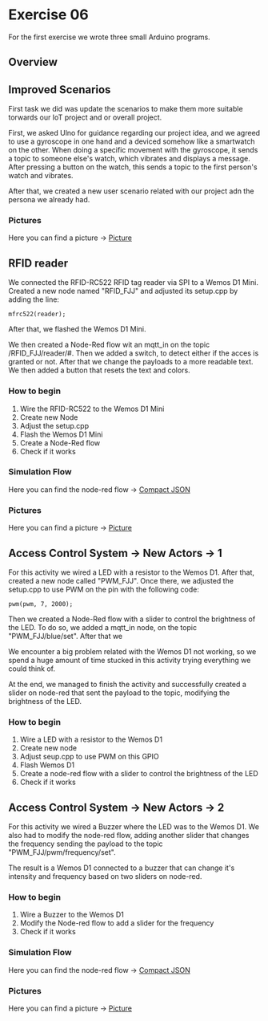 # Exercise 06
For the first exercise we wrote three small Arduino programs.

## Overview

## Improved Scenarios
First task we did was update the scenarios to make them more suitable torwards our IoT project and or overall project.

First, we asked Ulno for guidance regarding our project idea, and we agreed to
use a gyroscope in one hand and a deviced somehow like a smartwatch on the other. When doing a specific movement with the gyroscope, it sends a topic to someone else's watch, which vibrates and displays a message. After pressing a button on the watch, this sends a topic to the first person's watch and vibrates.

After that, we created a new user scenario related with our project adn the persona we already had. 

### Pictures
Here you can find a picture -> [Picture](/Teamfolder/Group1/pictures/exercise06/Scenario/)

## RFID reader
We connected the RFID-RC522 RFID tag reader via SPI to a Wemos D1 Mini. Created a new node named "RFID_FJJ" and  adjusted its setup.cpp by adding the line:
	
	mfrc522(reader);

After that, we flashed the Wemos D1 Mini.

We then created a Node-Red flow wit an mqtt_in on the topic /RFID_FJJ/reader/#. Then we added a switch, to detect either if the acces is granted or not. After that we change the payloads to a more readable text. We then added a button that resets the text and colors.

### How to begin
1. Wire the RFID-RC522 to the Wemos D1 Mini
2. Create new Node
3. Adjust the setup.cpp
4. Flash the Wemos D1 Mini
5. Create a Node-Red flow
6. Check if it works

### Simulation Flow
Here you can find the node-red flow -> [Compact JSON](/Teamfolder/Group1/exercises/exercise06/)

### Pictures
Here you can find a picture -> [Picture](/Teamfolder/Group1/pictures/exercise06/)


## Access Control System -> New Actors -> 1
For this activity we wired a LED with a resistor to the Wemos D1. After that, created a new node called "PWM_FJJ". Once there, we adjusted the setup.cpp to use PWM on the pin with the following code:

	pwm(pwm, 7, 2000);

Then we created a Node-Red flow with a slider to control the brightness of the LED. 
To do so, we added a mqtt_in node, on the topic "PWM_FJJ/blue/set". After that we 

We encounter a big problem related with the Wemos D1 not working, so we spend a huge amount of time stucked in this activity trying everything we could think of.

At the end, we managed to finish the activity and successfully created a slider on node-red that sent the payload to the topic, modifying the brightness of the LED.

### How to begin
1. Wire a LED with a resistor to the Wemos D1
2. Create new node
3. Adjust seup.cpp to use PWM on this GPIO
4. Flash Wemos D1
5. Create a node-red flow with a slider to control the brightness of the LED
6. Check if it works

## Access Control System -> New Actors -> 2
For this activity we wired a Buzzer where the LED was to the Wemos D1. We also had to modify the node-red flow, adding another slider that changes the frequency sending the payload to the topic "PWM_FJJ/pwm/frequency/set".

The result is a Wemos D1 connected to a buzzer that can change it's intensity and frequency based on two sliders on node-red.

### How to begin
1. Wire a Buzzer to the Wemos D1
2. Modify the Node-red flow to add a slider for the frequency
2. Check if it works

### Simulation Flow
Here you can find the node-red flow -> [Compact JSON](/Teamfolder/Group1/exercises/exercise06/)

### Pictures
Here you can find a picture -> [Picture](/Teamfolder/Group1/pictures/exercise06/)
